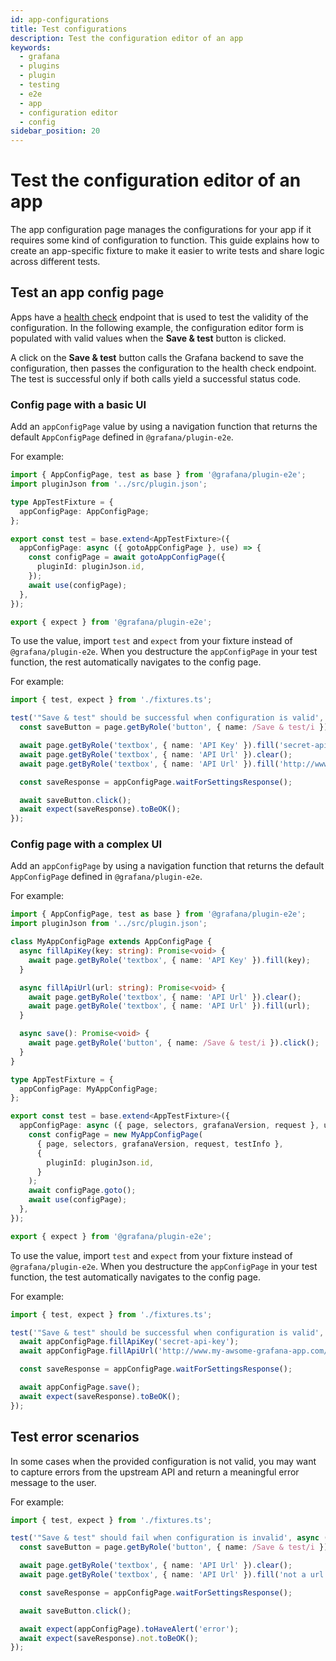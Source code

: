 ```yaml
---
id: app-configurations
title: Test configurations
description: Test the configuration editor of an app
keywords:
  - grafana
  - plugins
  - plugin
  - testing
  - e2e
  - app
  - configuration editor
  - config
sidebar_position: 20
---
```


# Test the configuration editor of an app

The app configuration page manages the configurations for your app if it requires some kind of configuration to function. This guide explains how to create an app-specific fixture to make it easier to write tests and share logic across different tests.

## Test an app config page

Apps have a [health check](../../key-concepts/backend-plugins/#health-checks) endpoint that is used to test the validity of the configuration. In the following example, the configuration editor form is populated with valid values when the **Save & test** button is clicked.

A click on the **Save & test** button calls the Grafana backend to save the configuration, then passes the configuration to the health check endpoint. The test is successful only if both calls yield a successful status code.

### Config page with a basic UI

Add an `appConfigPage` value by using a navigation function that returns the default `AppConfigPage` defined in `@grafana/plugin-e2e`.

For example:

```ts title="fixtures.ts"
import { AppConfigPage, test as base } from '@grafana/plugin-e2e';
import pluginJson from '../src/plugin.json';

type AppTestFixture = {
  appConfigPage: AppConfigPage;
};

export const test = base.extend<AppTestFixture>({
  appConfigPage: async ({ gotoAppConfigPage }, use) => {
    const configPage = await gotoAppConfigPage({
      pluginId: pluginJson.id,
    });
    await use(configPage);
  },
});

export { expect } from '@grafana/plugin-e2e';
```

To use the value, import `test` and `expect` from your fixture instead of `@grafana/plugin-e2e`. When you destructure the `appConfigPage` in your test function, the rest automatically navigates to the config page.

For example:

```ts title="configurationEditor.spec.ts"
import { test, expect } from './fixtures.ts';

test('"Save & test" should be successful when configuration is valid', async ({ appConfigPage, page }) => {
  const saveButton = page.getByRole('button', { name: /Save & test/i });

  await page.getByRole('textbox', { name: 'API Key' }).fill('secret-api-key');
  await page.getByRole('textbox', { name: 'API Url' }).clear();
  await page.getByRole('textbox', { name: 'API Url' }).fill('http://www.my-awsome-grafana-app.com/api');

  const saveResponse = appConfigPage.waitForSettingsResponse();

  await saveButton.click();
  await expect(saveResponse).toBeOK();
});
```

### Config page with a complex UI

Add an `appConfigPage` by using a navigation function that returns the default `AppConfigPage` defined in `@grafana/plugin-e2e`.

For example:

```ts title="fixtures.ts"
import { AppConfigPage, test as base } from '@grafana/plugin-e2e';
import pluginJson from '../src/plugin.json';

class MyAppConfigPage extends AppConfigPage {
  async fillApiKey(key: string): Promise<void> {
    await page.getByRole('textbox', { name: 'API Key' }).fill(key);
  }

  async fillApiUrl(url: string): Promise<void> {
    await page.getByRole('textbox', { name: 'API Url' }).clear();
    await page.getByRole('textbox', { name: 'API Url' }).fill(url);
  }

  async save(): Promise<void> {
    await page.getByRole('button', { name: /Save & test/i }).click();
  }
}

type AppTestFixture = {
  appConfigPage: MyAppConfigPage;
};

export const test = base.extend<AppTestFixture>({
  appConfigPage: async ({ page, selectors, grafanaVersion, request }, use, testInfo) => {
    const configPage = new MyAppConfigPage(
      { page, selectors, grafanaVersion, request, testInfo },
      {
        pluginId: pluginJson.id,
      }
    );
    await configPage.goto();
    await use(configPage);
  },
});

export { expect } from '@grafana/plugin-e2e';
```

To use the value, import `test` and `expect` from your fixture instead of `@grafana/plugin-e2e`. When you destructure the `appConfigPage` in your test function, the test automatically navigates to the config page.

For example:

```ts title="configurationEditor.spec.ts"
import { test, expect } from './fixtures.ts';

test('"Save & test" should be successful when configuration is valid', async ({ appConfigPage, page }) => {
  await appConfigPage.fillApiKey('secret-api-key');
  await appConfigPage.fillApiUrl('http://www.my-awsome-grafana-app.com/api');

  const saveResponse = appConfigPage.waitForSettingsResponse();

  await appConfigPage.save();
  await expect(saveResponse).toBeOK();
});
```

## Test error scenarios

In some cases when the provided configuration is not valid, you may want to capture errors from the upstream API and return a meaningful error message to the user.

For example:

```ts title="configurationEditor.spec.ts"
import { test, expect } from './fixtures.ts';

test('"Save & test" should fail when configuration is invalid', async ({ appConfigPage, page }) => {
  const saveButton = page.getByRole('button', { name: /Save & test/i });

  await page.getByRole('textbox', { name: 'API Url' }).clear();
  await page.getByRole('textbox', { name: 'API Url' }).fill('not a url');

  const saveResponse = appConfigPage.waitForSettingsResponse();

  await saveButton.click();

  await expect(appConfigPage).toHaveAlert('error');
  await expect(saveResponse).not.toBeOK();
});
```
